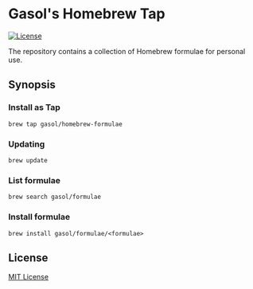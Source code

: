 # Gasol's Homebrew Tap

[![License](https://img.shields.io/badge/License-MIT-blue.svg)](https://gasolwu.mit-license.org/)

The repository contains a collection of Homebrew formulae for personal use.

## Synopsis

### Install as Tap

    brew tap gasol/homebrew-formulae

### Updating

    brew update

### List formulae

    brew search gasol/formulae

### Install formulae

    brew install gasol/formulae/<formulae>

## License

   [MIT License](LICENSE.md)
